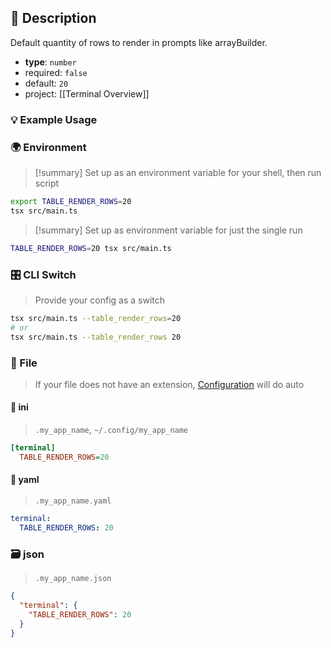## 📜 Description

Default quantity of rows to render in prompts like arrayBuilder.

- **type**: `number`
- required: `false`
- default: `20`
- project: [[Terminal Overview]]

### 💡 Example Usage

### 🌍 Environment

> [!summary] Set up as an environment variable for your shell, then run script
```bash
export TABLE_RENDER_ROWS=20
tsx src/main.ts
```
> [!summary] Set up as environment variable for just the single run

```bash
TABLE_RENDER_ROWS=20 tsx src/main.ts
```
### 🎛️ CLI Switch

> Provide your config as a switch
```bash
tsx src/main.ts --table_render_rows=20
# or
tsx src/main.ts --table_render_rows 20
```
### 📁 File
>  If your file does not have an extension, [Configuration](/core/configuration) will do auto
#### 📘 ini

> `.my_app_name`, `~/.config/my_app_name`

```ini
[terminal]
  TABLE_RENDER_ROWS=20
```
#### 📄 yaml

> `.my_app_name.yaml`

```yaml
terminal:
  TABLE_RENDER_ROWS: 20
```
### 🗃️ json

> `.my_app_name.json`

```json
{
  "terminal": {
    "TABLE_RENDER_ROWS": 20
  }
}
```
